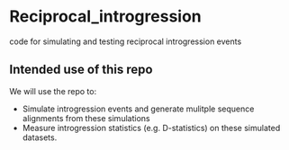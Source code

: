 # Reciprocal_introgression
code for simulating and testing reciprocal introgression events

## Intended use of this repo

We will use the repo to:
* Simulate introgression events and generate mulitple sequence alignments from these simulations
* Measure introgression statistics (e.g. D-statistics) on these simulated datasets.




